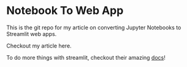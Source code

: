# Notebook To Web App

This is the git repo for my article on converting Jupyter Notebooks to Streamlit web apps. 



Checkout my article here. 



To do more things with streamlit, checkout their amazing [docs](https://docs.streamlit.io/)! 


